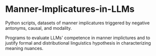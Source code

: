 # Manner-Implicatures-in-LLMs
Python scripts, datasets of manner implicatures triggered by negative antonyms, causal, and modality.

Programs to evaluate LLMs' competence in manner implictures and to justify formal and distributional linguistics hypothesis in characterizing meaning nuances.

